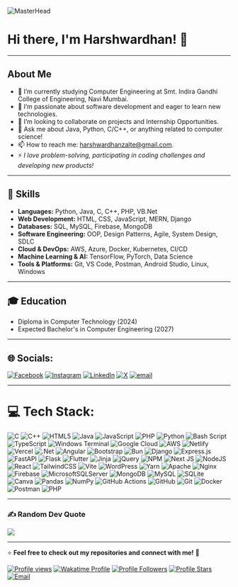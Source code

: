 ![MasterHead](https://user-images.githubusercontent.com/10498744/210012254-234538ff-d198-48aa-8964-37e6fd45d227.gif)
# Hi there, I'm Harshwardhan! 👋
---

## About Me
- 🔭 I’m currently studying Computer Engineering at Smt. Indira Gandhi College of Engineering, Navi Mumbai.
- 🌱 I’m passionate about software development and eager to learn new technologies.
- 👯 I’m looking to collaborate on projects and Internship Opportunities.
- 💬 Ask me about Java, Python, C/C++, or anything related to computer science!
- 📫 How to reach me: harshwardhanzalte@gmail.com.
- ⚡ *I love problem-solving, participating in coding challenges and developing new products!*

---

## 🚀 Skills
- **Languages:** Python, Java, C, C++, PHP, VB.Net
- **Web Development:** HTML, CSS, JavaScript, MERN, Django 
- **Databases:** SQL, MySQL, Firebase, MongoDB  
- **Software Engineering:** OOP, Design Patterns, Agile, System Design, SDLC
- **Cloud & DevOps:** AWS, Azure, Docker, Kubernetes, CI/CD
- **Machine Learning & AI:** TensorFlow, PyTorch, Data Science  
- **Tools & Platforms:** Git, VS Code, Postman, Android Studio, Linux, Windows
 
---

## 🎓 Education
- Diploma in Computer Technology (2024)
- Expected Bachelor's in Computer Engineering (2027)

---

## 🌐 Socials:
[![Facebook](https://img.shields.io/badge/Facebook-%231877F2.svg?logo=Facebook&logoColor=white)](https://facebook.com/100076308614238) [![Instagram](https://img.shields.io/badge/Instagram-%23E4405F.svg?logo=Instagram&logoColor=white)](https://instagram.com/harshwardhan.zalte) [![LinkedIn](https://img.shields.io/badge/LinkedIn-%230077B5.svg?logo=linkedin&logoColor=white)](https://linkedin.com/in/harshwardhan-zalte) [![X](https://img.shields.io/badge/X-black.svg?logo=X&logoColor=white)](https://x.com/Harshwardhan_z) [![email](https://img.shields.io/badge/Email-D14836?logo=gmail&logoColor=white)](mailto:harshwardhanzalte9@gmail.com) 

---

# 💻 Tech Stack:
![C](https://img.shields.io/badge/c-%2300599C.svg?style=for-the-badge&logo=c&logoColor=white) ![C++](https://img.shields.io/badge/c++-%2300599C.svg?style=for-the-badge&logo=c%2B%2B&logoColor=white) ![HTML5](https://img.shields.io/badge/html5-%23E34F26.svg?style=for-the-badge&logo=html5&logoColor=white) ![Java](https://img.shields.io/badge/java-%23ED8B00.svg?style=for-the-badge&logo=openjdk&logoColor=white) ![JavaScript](https://img.shields.io/badge/javascript-%23323330.svg?style=for-the-badge&logo=javascript&logoColor=%23F7DF1E) ![PHP](https://img.shields.io/badge/php-%23777BB4.svg?style=for-the-badge&logo=php&logoColor=white) ![Python](https://img.shields.io/badge/python-3670A0?style=for-the-badge&logo=python&logoColor=ffdd54) ![Bash Script](https://img.shields.io/badge/bash_script-%23121011.svg?style=for-the-badge&logo=gnu-bash&logoColor=white) ![TypeScript](https://img.shields.io/badge/typescript-%23007ACC.svg?style=for-the-badge&logo=typescript&logoColor=white) ![Windows Terminal](https://img.shields.io/badge/Windows%20Terminal-%234D4D4D.svg?style=for-the-badge&logo=windows-terminal&logoColor=white) ![Google Cloud](https://img.shields.io/badge/GoogleCloud-%234285F4.svg?style=for-the-badge&logo=google-cloud&logoColor=white) ![AWS](https://img.shields.io/badge/AWS-%23FF9900.svg?style=for-the-badge&logo=amazon-aws&logoColor=white) ![Netlify](https://img.shields.io/badge/netlify-%23000000.svg?style=for-the-badge&logo=netlify&logoColor=#00C7B7) ![Vercel](https://img.shields.io/badge/vercel-%23000000.svg?style=for-the-badge&logo=vercel&logoColor=white) ![.Net](https://img.shields.io/badge/.NET-5C2D91?style=for-the-badge&logo=.net&logoColor=white) ![Angular](https://img.shields.io/badge/angular-%23DD0031.svg?style=for-the-badge&logo=angular&logoColor=white) ![Bootstrap](https://img.shields.io/badge/bootstrap-%238511FA.svg?style=for-the-badge&logo=bootstrap&logoColor=white) ![Bun](https://img.shields.io/badge/Bun-%23000000.svg?style=for-the-badge&logo=bun&logoColor=white) ![Django](https://img.shields.io/badge/django-%23092E20.svg?style=for-the-badge&logo=django&logoColor=white) ![Express.js](https://img.shields.io/badge/express.js-%23404d59.svg?style=for-the-badge&logo=express&logoColor=%2361DAFB) ![FastAPI](https://img.shields.io/badge/FastAPI-005571?style=for-the-badge&logo=fastapi) ![Flask](https://img.shields.io/badge/flask-%23000.svg?style=for-the-badge&logo=flask&logoColor=white) ![Flutter](https://img.shields.io/badge/Flutter-%2302569B.svg?style=for-the-badge&logo=Flutter&logoColor=white) ![Jinja](https://img.shields.io/badge/jinja-white.svg?style=for-the-badge&logo=jinja&logoColor=black) ![jQuery](https://img.shields.io/badge/jquery-%230769AD.svg?style=for-the-badge&logo=jquery&logoColor=white) ![NPM](https://img.shields.io/badge/NPM-%23CB3837.svg?style=for-the-badge&logo=npm&logoColor=white) ![Next JS](https://img.shields.io/badge/Next-black?style=for-the-badge&logo=next.js&logoColor=white) ![NodeJS](https://img.shields.io/badge/node.js-6DA55F?style=for-the-badge&logo=node.js&logoColor=white) ![React](https://img.shields.io/badge/react-%2320232a.svg?style=for-the-badge&logo=react&logoColor=%2361DAFB) ![TailwindCSS](https://img.shields.io/badge/tailwindcss-%2338B2AC.svg?style=for-the-badge&logo=tailwind-css&logoColor=white) ![Vite](https://img.shields.io/badge/vite-%23646CFF.svg?style=for-the-badge&logo=vite&logoColor=white) ![WordPress](https://img.shields.io/badge/WordPress-%23117AC9.svg?style=for-the-badge&logo=WordPress&logoColor=white) ![Yarn](https://img.shields.io/badge/yarn-%232C8EBB.svg?style=for-the-badge&logo=yarn&logoColor=white) ![Apache](https://img.shields.io/badge/apache-%23D42029.svg?style=for-the-badge&logo=apache&logoColor=white) ![Nginx](https://img.shields.io/badge/nginx-%23009639.svg?style=for-the-badge&logo=nginx&logoColor=white) ![Firebase](https://img.shields.io/badge/firebase-a08021?style=for-the-badge&logo=firebase&logoColor=ffcd34) ![MicrosoftSQLServer](https://img.shields.io/badge/Microsoft%20SQL%20Server-CC2927?style=for-the-badge&logo=microsoft%20sql%20server&logoColor=white) ![MongoDB](https://img.shields.io/badge/MongoDB-%234ea94b.svg?style=for-the-badge&logo=mongodb&logoColor=white) ![MySQL](https://img.shields.io/badge/mysql-4479A1.svg?style=for-the-badge&logo=mysql&logoColor=white) ![SQLite](https://img.shields.io/badge/sqlite-%2307405e.svg?style=for-the-badge&logo=sqlite&logoColor=white) ![Canva](https://img.shields.io/badge/Canva-%2300C4CC.svg?style=for-the-badge&logo=Canva&logoColor=white) ![Pandas](https://img.shields.io/badge/pandas-%23150458.svg?style=for-the-badge&logo=pandas&logoColor=white) ![NumPy](https://img.shields.io/badge/numpy-%23013243.svg?style=for-the-badge&logo=numpy&logoColor=white) ![GitHub Actions](https://img.shields.io/badge/github%20actions-%232671E5.svg?style=for-the-badge&logo=githubactions&logoColor=white) ![GitHub](https://img.shields.io/badge/github-%23121011.svg?style=for-the-badge&logo=github&logoColor=white) ![Git](https://img.shields.io/badge/git-%23F05033.svg?style=for-the-badge&logo=git&logoColor=white) ![Docker](https://img.shields.io/badge/docker-%230db7ed.svg?style=for-the-badge&logo=docker&logoColor=white) ![Postman](https://img.shields.io/badge/Postman-FF6C37?style=for-the-badge&logo=postman&logoColor=white) ![PHP](https://img.shields.io/badge/php-%23777BB4.svg?style=for-the-badge&logo=php&logoColor=white)

---

### ✍️ Random Dev Quote
![](https://quotes-github-readme.vercel.app/api?type=horizontal&theme=radical)

---
⭐ **Feel free to check out my repositories and connect with me!** 🚀  

[![Profile views](https://komarev.com/ghpvc/?username=HarshwardhanZalte&label=Profile%20views&color=0e75b6&style=for-the-badge)](https://linktr.ee/HarshwardhanZalte)
[![Wakatime Profile](https://wakatime.com/badge/user/018be760-4a7d-4395-9274-cc01f2dffbad.svg?style=for-the-badge)](https://wakatime.com/@HarshwardhanZalte)
[![Profile Followers](https://custom-icon-badges.demolab.com/github/followers/HarshwardhanZalte?color=236ad3&labelColor=1155ba&style=for-the-badge&logo=person-add&label=Follow&logoColor=white)](https://github.com/HarshwardhanZalte?tab=followers)
[![Profile Stars](https://custom-icon-badges.demolab.com/github/stars/HarshwardhanZalte?color=55960c&style=for-the-badge&labelColor=488207&logo=star)](https://github.com/HarshwardhanZalte?tab=repositories)
[![Email](https://custom-icon-badges.demolab.com/badge/EMAIL-red?style=for-the-badge&logo=rb-atemail48-white)](mailto:harshwardhanzalte9@gmail.com)
